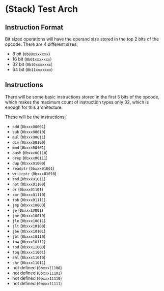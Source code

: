 # (Stack) Test Arch

## Instruction Format

Bit sized operations will have the operand size stored in the top 2 bits of the opcode. There are 4 different sizes:
- 8 bit (`0b00xxxxxxx`)
- 16 bit (`0b01xxxxxxx`)
- 32 bit (`0b10xxxxxxx`)
- 64 bit (`0b11xxxxxxx`)

## Instructions

There will be some basic instructions stored in the first 5 bits of the opcode, which makes the maximum count of instruction types only 32, which is enough for this architecture.

These will be the instructions:
- `add` (`0bxxx00001`)
- `sub` (`0bxxx00010`)
- `mul` (`0bxxx00011`)
- `div` (`0bxxx00100`)
- `mod` (`0bxxx00101`)
- `push` (`0bxxx00110`)
- `drop` (`0bxxx00111`)
- `dup` (`0bxxx01000`)
- `readptr` (`0bxxx01001`)
- `writeptr` (`0bxxx01010`)
- `and` (`0bxxx01011`)
- `not` (`0bxxx01100`)
- `or` (`0bxxx01101`)
- `xor` (`0bxxx01110`)
- `tob` (`0bxxx01111`)
- `jmp` (`0bxxx10000`)
- `je` (`0bxxx10001`)
- `jne` (`0bxxx10010`)
- `jle` (`0bxxx10011`)
- `jlt` (`0bxxx10100`)
- `jbe` (`0bxxx10101`)
- `jbt` (`0bxxx10110`)
- `tow` (`0bxxx10111`)
- `tod` (`0bxxx11000`)
- `toq` (`0bxxx11001`)
- `shl` (`0bxxx11010`)
- `shr` (`0bxxx11011`)
- not defined (`0bxxx11100`)
- not defined (`0bxxx11101`)
- not defined (`0bxxx11110`)
- not defined (`0bxxx11111`)

